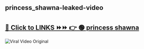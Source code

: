 
 ## princess_shawna-leaked-video 

# <h2><a href="https://clipsfans.com/princess_shawna&ref=git">🔗 Click to LINKS ⏩⏩ 👉 🟢 princess shawna </a></h2>

<a href="https://clipsfans.com/princess_shawna&ref=git" rel="nofollow" data-target="animated-image.originalLink"><img src="https://i.ibb.co.com/xMMVF88/686577567.gif" alt="Viral Video Original" style="max-width: 100%; display: inline-block;" data-target="animated-image.originalImage"></a>
